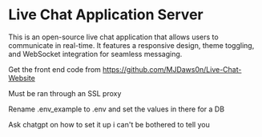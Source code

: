 Live Chat Application Server
=====================

This is an open-source live chat application that allows users to communicate in real-time. It features a responsive design, theme toggling, and WebSocket integration for seamless messaging.

Get the front end code from https://github.com/MJDaws0n/Live-Chat-Website

Must be ran through an SSL proxy


Rename .env_example to .env and set the values in there for a DB

Ask chatgpt on how to set it up i can't be bothered to tell you
